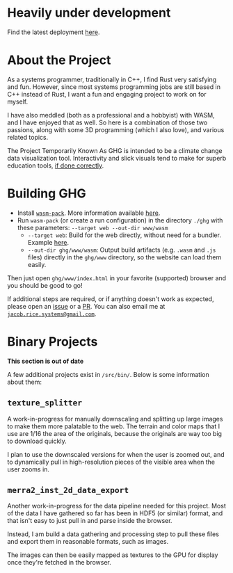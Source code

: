 # Heavily under development

Find the latest deployment [here](https://asaaj.github.io/ghg/).

# About the Project

As a systems programmer, traditionally in C++, I find Rust very satisfying and fun. However, since most systems
programming jobs are still based in C++ instead of Rust, I want a fun and engaging project to work on for myself.

I have also meddled (both as a professional and a hobbyist) with WASM, and I have enjoyed that as well. So here is a
combination of those two passions, along with some 3D programming (which I also love), and various related topics.

The Project Temporarily Known As GHG is intended to be a climate change data visualization tool. Interactivity and slick
visuals tend to make for superb education tools, [if done correctly](https://eater.net/quaternions).

# Building GHG

- Install [`wasm-pack`](https://rustwasm.github.io/wasm-pack/installer/). More information
  available [here](https://github.com/rustwasm/wasm-pack).
- Run `wasm-pack` (or create a run configuration) in the directory `./ghg` with these
  parameters: `--target web --out-dir www/wasm`
	- `--target web`: Build for the web directly, without need for a bundler.
	  Example [here](https://rustwasm.github.io/docs/wasm-bindgen/examples/without-a-bundler.html).
	- `--out-dir ghg/www/wasm`: Output build artifacts (e.g. `.wasm` and `.js` files) directly in the `ghg/www`
	  directory, so the website can load them easily.

Then just open `ghg/www/index.html` in your favorite (supported) browser and you should be good to go!

If additional steps are required, or if anything doesn't work as expected, please open
an [issue](https://github.com/asaaj/ghg/issues/new/choose) or a [PR](https://github.com/asaaj/ghg/compare). You
can also email me at [`jacob.rice.systems@gmail.com`](mailto:jacob.rice.systems@gmail.com).

# Binary Projects

**This section is out of date**

A few additional projects exist in `/src/bin/`. Below is some information about them:

## `texture_splitter`

A work-in-progress for manually downscaling and splitting up large images to make them more palatable to the web. The
terrain and color maps that I use are 1/16 the area of the originals, because the originals are way too big to download
quickly.

I plan to use the downscaled versions for when the user is zoomed out, and to dynamically pull in high-resolution pieces
of the visible area when the user zooms in.

## `merra2_inst_2d_data_export`

Another work-in-progress for the data pipeline needed for this project. Most of the data I have gathered so far has been
in HDF5 (or similar) format, and that isn't easy to just pull in and parse inside the browser.

Instead, I am build a data gathering and processing step to pull these files and export them in reasonable formats, such
as images.

The images can then be easily mapped as textures to the GPU for display once they're fetched in the browser.
